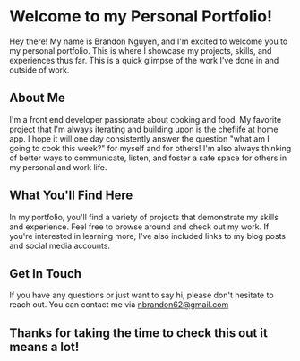 # Welcome to my Personal Portfolio!
Hey there! My name is Brandon Nguyen, and I'm excited to welcome you to my personal portfolio. This is where I showcase my projects, skills, and experiences thus far. This is a quick glimpse of the work I've done in and outside of work.

## About Me
I'm a front end developer passionate about cooking and food. My favorite project that I'm always iterating and building upon is the cheflife at home app. I hope it will one day consistently answer the question "what am I going to cook this week?" for myself and for others! I'm also always thinking of better ways to communicate, listen, and foster a safe space for others in my personal and work life. 

## What You'll Find Here
In my portfolio, you'll find a variety of projects that demonstrate my skills and experience. Feel free to browse around and check out my work. If you're interested in learning more, I've also included links to my blog posts and social media accounts.

## Get In Touch
If you have any questions or just want to say hi, please don't hesitate to reach out. You can contact me via nbrandon62@gmail.com

## Thanks for taking the time to check this out it means a lot!
